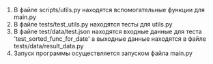 1. В файле scripts/utils.py находятся вспомогательные функции для main.py
2. В файле tests/test_utils.py находятся тесты для utils.py
3. В файле test/data/test.json находятся входные данные для теста 'test_sorted_func_for_date' а выходные данные находятся в файле tests/data/result_data.py
4. Запуск программы осуществляется запуском файла main.py